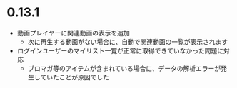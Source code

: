 ﻿# 0.13.1

* 動画プレイヤーに関連動画の表示を追加
  * 次に再生する動画がない場合に、自動で関連動画の一覧が表示されます
* ログインユーザーのマイリスト一覧が正常に取得できていなかった問題に対応
  * ブロマガ等のアイテムが含まれている場合に、データの解析エラーが発生していたことが原因でした